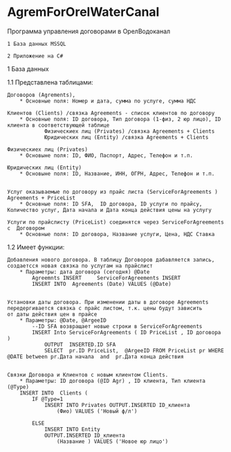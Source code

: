 # AgremForOrelWaterCanal
Программа управления договорами в ОрелВодоканал

    1 База данных MSSQL

    2 Приложение на C#


1 База данных

1.1 Представлена таблицами:

    Договоров (Agrements),
        * Основные поля: Номер и дата, сумма по услуге, сумма НДС
        
    Клиентов (Clients) /связка Agreements - список клиентов по договору
        * Основные поля: ID договора, Тип договора (1-физ, 2 юр лицо), ID клиента в соответствующей таблице
                Физическиех лиц (Privates) /связка Agreements + Clients
                Юридических лиц (Entity) /связка Agreements + Clients
     
    Физическиех лиц (Privates)
        * Основыне поля: ID, ФИО, Паспорт, Адрес, Телефон и т.п.

    Юридических лиц (Entity)
        * Основыне поля: ID, Название, ИНН, ОГРН, Адрес, Телефон и т.п.

                
    Услуг оказываемые по договору из прайс листа (ServiceForAgreements ) Agreements + PriceList
        * Основные поля: ID SFA,  ID договора, ID услуги по прайсу, Количество услуг, Дата начала и Дата конца действия цены на услугу
        
    Услуги по прайслисту (PriceList) соединятся через ServiceForAgreements с  Договором
        * Основные поля: ID договора, Название услуги, Цена, НДС Ставка
    

1.2 Имеет функции:
    
    Добавления нового договора. В таблицу Договоров дабавляется запись, создаетсся новая связка по услугам на прайслист
        * Параметры: дата договора (сегодня) @Date
            Agreemnts INSERT     ServiceForAgreements INSERT 
            INSERT INTO  Agreements (Date) VALUES (@Date)
        
    
    Установки даты договора. При изменении даты в договоре Agreements передергивается связка с прайс листом, т.к. цены будут зависить
    от даты действия цен в прайсе
        * Параметры: @Date, @ArgeeID
            --ID SFA возвращает новые строки в ServiceForAgreements
            INSERT Into ServiceForAgreements ( ID PriceList , ID договора ) 
                OUTPUT  INSERTED.ID SFA
                SELECT  pr.ID PriceList,  @ArgeeID FROM PriceList pr WHERE   @DATE between pr.Дата начала  and  pr.Дата конца действия
            

    Связки Договора и Клиентов c новым клиентом Clients.
        * Параметры: ID договора (@ID Agr) , ID клиента, Тип клиента (@Type)
        INSERT INTO  Clients (
            IF @Type=1
                INSERT INTO Privates OUTPUT.INSERTED ID_клиента
                    (Фио) VALUES ('Новый ф/л')
                
            ELSE  
                INSERT INTO Entity 
                OUTPUT.INSERTED ID_клиента 
                    (Название ) VALUES ('Новое юр лицо')

    
    
    
